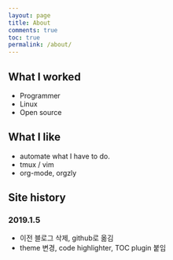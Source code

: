 ```yaml
---
layout: page
title: About
comments: true
toc: true
permalink: /about/
---
```


## What I worked
* Programmer
* Linux
* Open source

## What I like
* automate what I have to do.
* tmux / vim
* org-mode, orgzly

## Site history

### 2019.1.5
 
- 이전 블로그 삭제, github로 옮김
- theme 변경, code highlighter, TOC plugin 붙임
